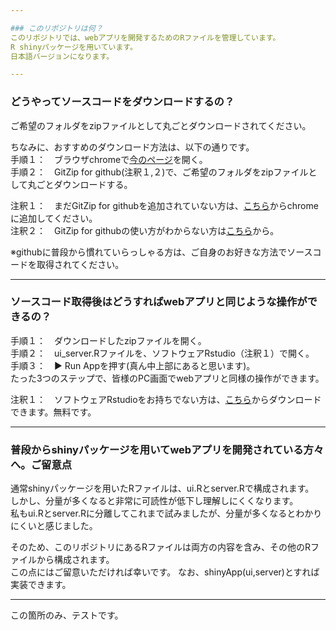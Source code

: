 ```yaml
---

### このリポジトリは何？
このリポジトリでは、webアプリを開発するためのRファイルを管理しています。  
R shinyパッケージを用いています。
日本語バージョンになります。  

---
```


### どうやってソースコードをダウンロードするの？
ご希望のフォルダをzipファイルとして丸ごとダウンロードされてください。  
  
ちなみに、おすすめのダウンロード方法は、以下の通りです。  
手順１：　ブラウザchromeで[今のページ](https://github.com/yskito/R_shiny_web_app_japanese)を開く。  
手順２：　GitZip for github(注釈１,２)で、ご希望のフォルダをzipファイルとして丸ごとダウンロードする。  

注釈１：　まだGitZip for githubを追加されていない方は、[こちら](https://gitzip.org/)からchromeに追加してください。  
注釈２：　GitZip for githubの使い方がわからない方は[こちら](https://baba-s.hatenablog.com/entry/2019/09/09/070800)から。  

※githubに普段から慣れていらっしゃる方は、ご自身のお好きな方法でソースコードを取得されてください。

---

### ソースコード取得後はどうすればwebアプリと同じような操作ができるの？
手順１：　ダウンロードしたzipファイルを開く。    
手順２：　ui_server.Rファイルを、ソフトウェアRstudio（注釈１）で開く。  
手順３：　▶︎ Run Appを押す(真ん中上部にあると思います)。  
たった3つのステップで、皆様のPC画面でwebアプリと同様の操作ができます。  
  
注釈１：　ソフトウェアRstudioをお持ちでない方は、[こちら](https://rstudio.com/products/rstudio/download/)からダウンロードできます。無料です。  

---

### 普段からshinyパッケージを用いてwebアプリを開発されている方々へ。ご留意点
通常shinyパッケージを用いたRファイルは、ui.Rとserver.Rで構成されます。  
しかし、分量が多くなると非常に可読性が低下し理解しにくくなります。  
私もui.Rとserver.Rに分離してこれまで試みましたが、分量が多くなるとわかりにくいと感じました。  
  
そのため、このリポジトリにあるRファイルは両方の内容を含み、その他のRファイルから構成されます。  
この点にはご留意いただければ幸いです。
なお、shinyApp(ui,server)とすれば実装できます。

---

この箇所のみ、テストです。
